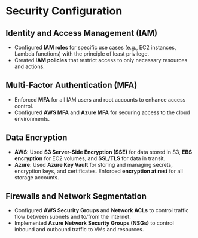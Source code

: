 # Security Configuration

## Identity and Access Management (IAM)
- Configured **IAM roles** for specific use cases (e.g., EC2 instances, Lambda functions) with the principle of least privilege.
- Created **IAM policies** that restrict access to only necessary resources and actions.
 
## Multi-Factor Authentication (MFA)
- Enforced **MFA** for all IAM users and root accounts to enhance access control.
- Configured **AWS MFA** and **Azure MFA** for securing access to the cloud environments.

## Data Encryption
- **AWS**: Used **S3 Server-Side Encryption (SSE)** for data stored in S3, **EBS encryption** for EC2 volumes, and **SSL/TLS** for data in transit.
- **Azure**: Used **Azure Key Vault** for storing and managing secrets, encryption keys, and certificates. Enforced **encryption at rest** for all storage accounts.

## Firewalls and Network Segmentation
- Configured **AWS Security Groups** and **Network ACLs** to control traffic flow between subnets and to/from the internet.
- Implemented **Azure Network Security Groups (NSGs)** to control inbound and outbound traffic to VMs and resources.
  
